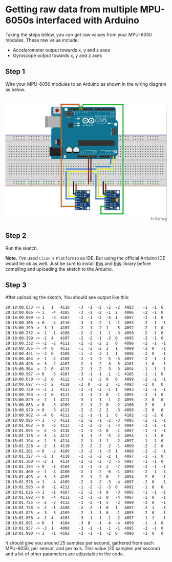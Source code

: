# Getting raw data from multiple MPU-6050s interfaced with Arduino
Taking the steps below, you can get raw values from your MPU-6050 modules. These raw value include:

- Accelerometer output towards x, y and z axes
- Gyroscope output towards x, y and z axes

## Step 1
Wire your MPU-6050 modules to an Arduino as shown in the wiring diagram as below.
<br><br><br>
![diagram](diagram/mpu6050-raw_bb.jpg)

## Step 2
Run the sketch.

__Note.__ I've used `Clion` + `PlatformIO` as IDE. But using the official Arduino IDE would be ok as well. Just be 
sure to install [this](https://github.com/jrowberg/i2cdevlib/tree/master/Arduino/I2Cdev) and [this](https://github.com/jrowberg/i2cdevlib/tree/master/Arduino/MPU6050) 
library before compiling and uploading the sketch to the Arduino.

## Step 3
After uploading the sketch, You should see output like this:
```
20:18:00.033 -> 1	1	4110	-3	-1	-2	-2	-2	4093	-1	-1	0	
20:18:00.066 -> 1	-4	4105	-3	-1	-2	-1	2	4096	-2	-1	0	
20:18:00.099 -> 1	-3	4107	-2	-1	-2	-4	1	4097	-2	-1	0	
20:18:00.166 -> 0	-4	4110	-3	-1	-2	-1	-1	4093	-2	-1	-1	
20:18:00.199 -> -3	1	4107	-2	-1	-2	1	-5	4092	-2	-1	0	
20:18:00.232 -> -1	-1	4108	-2	-2	-1	-1	-3	4098	-2	-1	0	
20:18:00.299 -> -1	4	4107	-2	-2	-1	-2	0	4095	-2	-1	0	
20:18:00.332 -> -2	-2	4111	-2	-2	-2	2	0	4098	-2	-1	-1	
20:18:00.365 -> -4	0	4112	-1	-2	-2	2	1	4099	-2	0	-1	
20:18:00.431 -> -3	0	4108	-1	-2	-3	1	1	4098	-2	0	-1	
20:18:00.464 -> -1	-2	4108	-2	-1	-2	-5	-5	4097	-2	-1	-1	
20:18:00.498 -> -3	-2	4107	-2	-1	-2	-3	-5	4101	-1	0	-1	
20:18:00.564 -> -2	0	4115	-2	-1	-2	-3	-3	4094	-1	-1	-1	
20:18:00.597 -> 0	-3	4107	-3	-1	-1	-1	-1	4105	-1	-1	0	
20:18:00.630 -> -2	0	4112	-3	-1	-2	0	0	4099	-2	-1	-1	
20:18:00.697 -> -3	2	4118	-2	0	-2	2	-1	4093	-2	0	0	
20:18:00.730 -> -1	2	4113	-2	-1	-2	-1	1	4093	-2	-1	-1	
20:18:00.763 -> -2	0	4113	-2	-1	-2	0	-1	4095	-2	-1	0	
20:18:00.829 -> -1	-1	4111	-3	-1	-1	-1	-2	4095	-2	0	0	
20:18:00.863 -> 0	-3	4109	-2	-1	-2	0	-2	4100	-2	0	-1	
20:18:00.929 -> 0	-3	4111	-2	-2	-2	2	-3	4098	-2	0	0	
20:18:00.962 -> -4	0	4112	-2	-1	-1	1	0	4102	-2	-2	0	
20:18:00.995 -> 2	-3	4111	-2	-2	-1	-2	-3	4095	-2	-1	-1
20:18:01.062 -> 0	-6	4113	-2	-2	-2	-1	-4	4094	-2	-1	-1	
20:18:01.095 -> -2	-6	4116	-3	-1	-2	0	-1	4097	-1	-1	-1	
20:18:01.128 -> -3	-4	4112	-3	-1	-2	-5	-2	4094	-1	-1	0	
20:18:01.194 -> -1	-3	4114	-2	-1	-1	1	-2	4097	-1	-1	0	
20:18:01.228 -> -2	-1	4110	-2	-2	-2	-2	-1	4099	-2	-2	0	
20:18:01.261 -> 0	-2	4109	-2	-2	-1	-5	1	4098	-2	-2	-1	
20:18:01.327 -> -1	1	4110	-2	-2	-2	-2	1	4097	-1	-2	0	
20:18:01.360 -> -2	1	4114	-2	-2	-2	-3	-5	4097	-1	-1	0	
20:18:01.394 -> 0	-1	4104	-2	-2	-2	2	-7	4098	-2	-1	-1	
20:18:01.460 -> -1	-4	4100	-2	-1	-2	-6	-1	4093	-2	-1	-1	
20:18:01.493 -> -3	-3	4105	-2	-1	-2	0	-1	4094	-2	0	-1	
20:18:01.526 -> 1	-4	4109	-2	-1	-2	-3	-4	4097	-2	0	-1	
20:18:01.593 -> 0	-1	4112	-1	-2	-2	-3	0	4091	-1	0	0	
20:18:01.626 -> 1	-1	4107	-2	-2	-1	0	-3	4095	-1	-1	-1	
20:18:01.692 -> 0	-4	4111	-2	-1	-2	0	-4	4097	-1	0	-1	
20:18:01.725 -> -2	-2	4112	-3	-2	-1	5	-2	4099	-2	0	-1	
20:18:01.758 -> -2	-1	4108	-2	-2	-1	0	1	4097	-2	1	-1	
20:18:01.825 -> -3	-3	4109	-2	-1	-1	0	-1	4095	-2	0	-1	
20:18:01.858 -> -2	4	4103	-3	-1	-1	-1	-2	4097	-1	1	-1	
20:18:01.891 -> 0	1	4104	-3	0	-1	-4	-4	4099	-1	-1	0	
20:18:01.957 -> -3	1	4098	-3	-1	-1	-1	-1	4095	-2	-1	0	
20:18:01.990 -> 2	-1	4102	-2	-1	-1	-2	0	4090	-1	0	0	
```
It should give you around 25 samples per second, gathered from each MPU-6050, per sensor, and per axis. This value 
(25 samples per second) and a lot of other parameters are adjustable in the code.